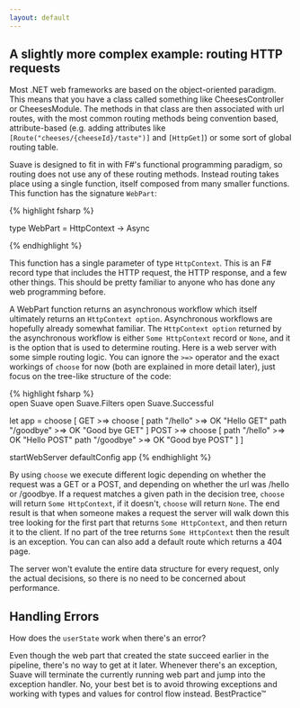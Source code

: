 ```yaml
---
layout: default
---
```


A slightly more complex example: routing HTTP requests
----------------------------------------------------------

Most .NET web frameworks are based on the object-oriented paradigm. This means that you have a class called something like CheesesController or CheesesModule. The methods in that class are then associated with url routes, with the most common routing methods being convention based, attribute-based (e.g. adding attributes like `[Route("cheeses/{cheeseId}/taste")]` and `[HttpGet]`) or some sort of global routing table.

Suave is designed to fit in with F#'s functional programming paradigm, so routing does not use any of these routing methods. Instead routing takes place using a single function, itself composed from many smaller functions. This function has the signature `WebPart`:

{% highlight fsharp %}

type WebPart = HttpContext -> Async<HttpContext option>

{% endhighlight %}

This function has a single parameter of type `HttpContext`. This is an F# record type that includes the HTTP request, the HTTP response, and a few other things. This should be pretty familiar to anyone who has done any web programming before.

A WebPart function returns an asynchronous workflow which itself ultimately returns an `HttpContext option`. Asynchronous workflows are hopefully already somewhat familiar. The `HttpContext option` returned by the asynchronous workflow is either `Some HttpContext` record or `None`, and it is the option that is used to determine routing. Here is a web server with some simple routing logic. You can ignore the `>=>` operator and the exact workings of `choose` for now (both are explained in more detail later), just focus on the tree-like structure of the code:

{% highlight fsharp %}        
open Suave
open Suave.Filters
open Suave.Successful

let app =
  choose
    [ GET >=> choose
        [ path "/hello" >=> OK "Hello GET"
          path "/goodbye" >=> OK "Good bye GET" ]
      POST >=> choose
        [ path "/hello" >=> OK "Hello POST"
          path "/goodbye" >=> OK "Good bye POST" ] ]

startWebServer defaultConfig app
{% endhighlight %}

By using `choose` we execute different logic depending on whether the request was a GET or a POST, and depending on whether the url was /hello or /goodbye. If a request matches a given path in the decision tree, `choose` will return `Some HttpContext`, if it doesn't, `choose` will return `None`. The end result is that when someone makes a request the server will walk down this tree looking for the first part that returns `Some HttpContext`, and then return it to the client. If no part of the tree returns `Some HttpContext` then the result is an exception. You can can also add a default route which returns a 404 page.

The server won't evalute the entire data structure for every request, only the actual decisions, so there is no need to be concerned about performance.

## Handling Errors

How does the `userState` work when there's an error?

Even though the web part that created the state succeed earlier in the pipeline, there's no way to get at it later. Whenever there's an exception, Suave will terminate the currently running web part and jump into the exception handler. No, your best bet is to avoid throwing exceptions and working with types and values for control flow instead. BestPractice™
